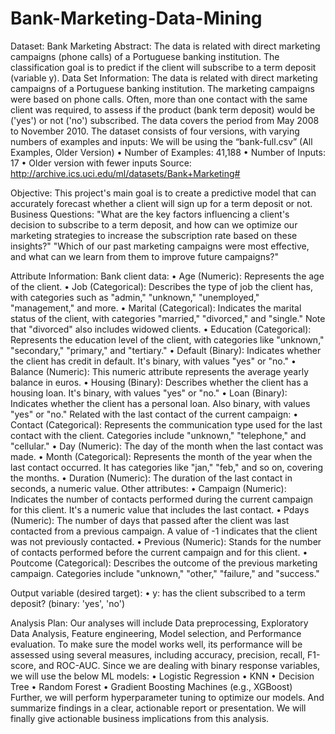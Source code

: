 # Bank-Marketing-Data-Mining


Dataset: Bank Marketing
Abstract:
The data is related with direct marketing campaigns (phone calls) of a Portuguese banking institution. The classification goal is to predict if the client will subscribe to a term deposit (variable y).
Data Set Information:
The data is related with direct marketing campaigns of a Portuguese banking institution. The marketing campaigns were based on phone calls. Often, more than one contact with the same client was required, to assess if the product (bank term deposit) would be ('yes') or not ('no') subscribed. The data covers the period from May 2008 to November 2010.
The dataset consists of four versions, with varying numbers of examples and inputs:
We will be using the “bank-full.csv” (All Examples, Older Version) 
•	Number of Examples: 41,188 
•	Number of Inputs: 17 
•	Older version with fewer inputs 
Source: http://archive.ics.uci.edu/ml/datasets/Bank+Marketing#




Objective:
This project's main goal is to create a predictive model that can accurately forecast whether a client will sign up for a term deposit or not. 
Business Questions:
"What are the key factors influencing a client's decision to subscribe to a term deposit, and how can we optimize our marketing strategies to increase the subscription rate based on these insights?"
"Which of our past marketing campaigns were most effective, and what can we learn from them to improve future campaigns?"

Attribute Information:
Bank client data:
•	Age (Numeric):      Represents the age of the client. 
•	Job (Categorical): Describes the type of job the client has, with categories such as "admin," "unknown," "unemployed," "management," and more. 
•	Marital (Categorical): Indicates the marital status of the client, with categories "married," "divorced," and "single." Note that "divorced" also includes widowed clients. 
•	Education (Categorical): Represents the education level of the client, with categories like "unknown," "secondary," "primary," and "tertiary." 
•	Default (Binary): Indicates whether the client has credit in default. It's binary, with values "yes" or "no." 
•	Balance (Numeric): This numeric attribute represents the average yearly balance in euros. 
•	Housing (Binary): Describes whether the client has a housing loan. It's binary, with values "yes" or "no." 
•	Loan (Binary): Indicates whether the client has a personal loan. Also binary, with values "yes" or "no." 
Related with the last contact of the current campaign:
•	Contact (Categorical): Represents the communication type used for the last contact with the client. Categories include "unknown," "telephone," and "cellular." 
•	Day (Numeric): The day of the month when the last contact was made. 
•	Month (Categorical): Represents the month of the year when the last contact occurred. It has categories like "jan," "feb," and so on, covering the months. 
•	Duration (Numeric): The duration of the last contact in seconds, a numeric value. 
Other attributes:
•	Campaign (Numeric): Indicates the number of contacts performed during the current campaign for this client. It's a numeric value that includes the last contact. 
•	Pdays (Numeric): The number of days that passed after the client was last contacted from a previous campaign. A value of -1 indicates that the client was not previously contacted. 
•	Previous (Numeric): Stands for the number of contacts performed before the current campaign and for this client. 
•	Poutcome (Categorical): Describes the outcome of the previous marketing campaign. Categories include "unknown," "other," "failure," and "success."

Output variable (desired target):
•	y: has the client subscribed to a term deposit? (binary: 'yes', 'no')

Analysis Plan:
Our analyses will include Data preprocessing, Exploratory Data Analysis, Feature engineering, Model selection, and Performance evaluation. 
To make sure the model works well, its performance will be assessed using several measures, including accuracy, precision, recall, F1-score, and ROC-AUC.
Since we are dealing with binary response variables, we will use the below ML models:
•	Logistic Regression
•	KNN 
•	Decision Tree
•	Random Forest
•	Gradient Boosting Machines (e.g., XGBoost)
Further, we will perform hyperparameter tuning to optimize our models. And summarize findings in a clear, actionable report or presentation. 
We will finally give actionable business implications from this analysis. 


